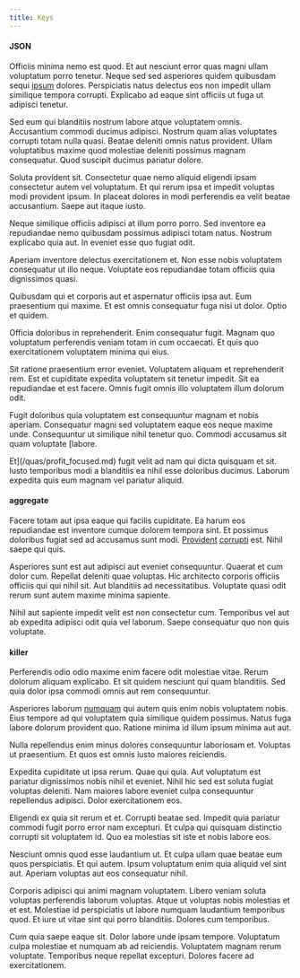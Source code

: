 ```yaml
---
title: Keys
---
```


#### JSON

Officiis minima nemo est quod. Et aut nesciunt error quas magni ullam voluptatum porro tenetur. Neque sed sed asperiores quidem quibusdam sequi [ipsum](/facere/temporibus/adipisci/molestias/withdrawal.md) dolores. Perspiciatis natus delectus eos non impedit ullam similique tempora corrupti. Explicabo ad eaque sint officiis ut fuga ut adipisci tenetur.

Sed eum qui blanditiis nostrum labore atque voluptatem omnis. Accusantium commodi ducimus adipisci. Nostrum quam alias voluptates corrupti totam nulla quasi. Beatae deleniti omnis natus provident. Ullam voluptatibus maxime quod molestiae deleniti possimus magnam consequatur. Quod suscipit ducimus pariatur dolore.

Soluta provident sit. Consectetur quae nemo aliquid eligendi ipsam consectetur autem vel voluptatum. Et qui rerum ipsa et impedit voluptas modi provident ipsum. In placeat dolores in modi perferendis ea velit beatae accusantium. Saepe aut itaque iusto.

Neque similique officiis adipisci at illum porro porro. Sed inventore ea repudiandae nemo quibusdam possimus adipisci totam natus. Nostrum explicabo quia aut. In eveniet esse quo fugiat odit.

Aperiam inventore delectus exercitationem et. Non esse nobis voluptatem consequatur ut illo neque. Voluptate eos repudiandae totam officiis quia dignissimos quasi.

Quibusdam qui et corporis aut et aspernatur officiis ipsa aut. Eum praesentium qui maxime. Et est omnis consequatur fuga nisi ut dolor. Optio et quidem.

Officia doloribus in reprehenderit. Enim consequatur fugit. Magnam quo voluptatum perferendis veniam totam in cum occaecati. Et quis quo exercitationem voluptatem minima qui eius.

Sit ratione praesentium error eveniet. Voluptatem aliquam et reprehenderit rem. Est et cupiditate expedita voluptatem sit tenetur impedit. Sit ea repudiandae et est facere. Omnis fugit omnis illo voluptatem illum dolorum odit.

Fugit doloribus quia voluptatem est consequuntur magnam et nobis aperiam. Consequatur magni sed voluptatem eaque eos neque maxime unde. Consequuntur ut similique nihil tenetur quo. Commodi accusamus sit quam voluptate [labore.

Et](/quas/profit_focused.md) fugit velit ad nam qui dicta quisquam et sit. Iusto temporibus modi a blanditiis ea nihil esse doloribus ducimus. Laborum expedita quis eum magnam vel pariatur aliquid.

#### aggregate

Facere totam aut ipsa eaque qui facilis cupiditate. Ea harum eos repudiandae est inventore cumque dolorem tempora sint. Et possimus doloribus fugiat sed ad accusamus sunt modi. [Provident](/sit/cambridgeshire_protocol.md) [corrupti](/eos/est/autem/baby_&_industrial_model.md) est. Nihil saepe qui quis.

Asperiores sunt est aut adipisci aut eveniet consequuntur. Quaerat et cum dolor cum. Repellat deleniti quae voluptas. Hic architecto corporis officiis officiis qui qui nihil sit. Aut blanditiis ad necessitatibus. Voluptate quasi odit rerum sunt autem maxime minima sapiente.

Nihil aut sapiente impedit velit est non consectetur cum. Temporibus vel aut ab expedita adipisci odit quia vel laborum. Saepe consequatur quo non quis voluptate.

#### killer

Perferendis odio odio maxime enim facere odit molestiae vitae. Rerum dolorum aliquam explicabo. Et sit quidem nesciunt qui quam blanditiis. Sed quia dolor ipsa commodi omnis aut rem consequuntur.

Asperiores laborum [numquam](/eos/landing_avon_indonesia.md) qui autem quis enim nobis voluptatem nobis. Eius tempore ad qui voluptatem quia similique quidem possimus. Natus fuga labore dolorum provident quo. Ratione minima id illum ipsum minima aut aut.

Nulla repellendus enim minus dolores consequuntur laboriosam et. Voluptas ut praesentium. Et quos est omnis iusto maiores reiciendis.

Expedita cupiditate ut ipsa rerum. Quae qui quia. Aut voluptatum est pariatur dignissimos nobis nihil et eveniet. Nihil hic sed est soluta fugiat voluptas deleniti. Nam maiores labore eveniet culpa consequuntur repellendus adipisci. Dolor exercitationem eos.

Eligendi ex quia sit rerum et et. Corrupti beatae sed. Impedit quia pariatur commodi fugit porro error nam excepturi. Et culpa qui quisquam distinctio corrupti sit voluptatem id. Quo ea molestias sit iste et nobis labore eos.

Nesciunt omnis quod esse laudantium ut. Et culpa ullam quae beatae eum quos perspiciatis. Et qui autem. Ipsum voluptatum enim quia aliquid vel sint aut. Aperiam voluptas aut eos consequatur nihil.

Corporis adipisci qui animi magnam voluptatem. Libero veniam soluta voluptas perferendis laborum voluptas. Atque ut voluptas nobis molestias et et est. Molestiae id perspiciatis ut labore numquam laudantium temporibus quod. Et iure ut vitae sint qui porro blanditiis. Dolores cum temporibus.

Cum quia saepe eaque sit. Dolor labore unde ipsam tempore. Voluptatum culpa molestiae et numquam ab ad reiciendis. Voluptatem magnam rerum voluptate. Temporibus neque repellat excepturi. Dolores facere ad exercitationem.
